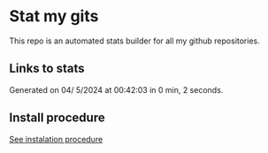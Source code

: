 # Stat my gits

This repo is an automated stats builder for all my github repositories.

## Links to stats


Generated on 04/ 5/2024 at 00:42:03 in 0 min, 2 seconds.

## Install procedure

[See instalation procedure](./src/install.md)
